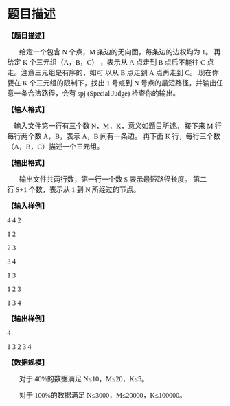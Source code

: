 # 题目描述


<p>
<span style="color:#000000;font-weight:bold;font-size:12.0000pt;font-family:&#39;宋体&#39;;">【</span><span style="color:#000000;font-weight:bold;font-size:12.0000pt;font-family:&#39;宋体&#39;;">题目描述</span><span style="color:#000000;font-weight:bold;font-size:12.0000pt;font-family:&#39;宋体&#39;;">】</span><span style="color:#000000;font-weight:bold;font-size:12.0000pt;font-family:&#39;宋体&#39;;"></span> 
</p>
<p style="text-indent:21.0000pt;">
<span style="font-size:12.0000pt;font-family:&#39;宋体&#39;;">给定一个包含</span><span style="font-size:12.0000pt;font-family:&#39;Times New Roman&#39;;"> N </span><span style="font-size:12.0000pt;font-family:&#39;宋体&#39;;">个点，</span><span style="font-size:12.0000pt;font-family:&#39;Times New Roman&#39;;">M </span><span style="font-size:12.0000pt;font-family:&#39;宋体&#39;;">条边的无向图，每条边的边权均为</span><span style="font-size:12.0000pt;font-family:&#39;Times New Roman&#39;;"> 1</span><span style="font-size:12.0000pt;font-family:&#39;宋体&#39;;">。</span><span style="font-size:12.0000pt;font-family:&#39;Times New Roman&#39;;"> </span><span style="font-size:12.0000pt;font-family:&#39;宋体&#39;;">再给定</span><span style="font-size:12.0000pt;font-family:&#39;Times New Roman&#39;;"> K </span><span style="font-size:12.0000pt;font-family:&#39;宋体&#39;;">个三元组（</span><span style="font-size:12.0000pt;font-family:&#39;Times New Roman&#39;;">A</span><span style="font-size:12.0000pt;font-family:&#39;宋体&#39;;">，</span><span style="font-size:12.0000pt;font-family:&#39;Times New Roman&#39;;">B</span><span style="font-size:12.0000pt;font-family:&#39;宋体&#39;;">，</span><span style="font-size:12.0000pt;font-family:&#39;Times New Roman&#39;;">C</span><span style="font-size:12.0000pt;font-family:&#39;宋体&#39;;">）</span><span style="font-size:12.0000pt;font-family:&#39;Times New Roman&#39;;"> </span><span style="font-size:12.0000pt;font-family:&#39;宋体&#39;;">，表示从</span><span style="font-size:12.0000pt;font-family:&#39;Times New Roman&#39;;"> A </span><span style="font-size:12.0000pt;font-family:&#39;宋体&#39;;">点走到</span><span style="font-size:12.0000pt;font-family:&#39;Times New Roman&#39;;"> B </span><span style="font-size:12.0000pt;font-family:&#39;宋体&#39;;">点后不能往</span><span style="font-size:12.0000pt;font-family:&#39;Times New Roman&#39;;"> C </span><span style="font-size:12.0000pt;font-family:&#39;宋体&#39;;">点走。注意三元组是有序的，如可</span><span style="font-size:12.0000pt;font-family:&#39;Times New Roman&#39;;"> </span><span style="font-size:12.0000pt;font-family:&#39;宋体&#39;;">以从</span><span style="font-size:12.0000pt;font-family:&#39;Times New Roman&#39;;"> B </span><span style="font-size:12.0000pt;font-family:&#39;宋体&#39;;">点走到</span><span style="font-size:12.0000pt;font-family:&#39;Times New Roman&#39;;"> A </span><span style="font-size:12.0000pt;font-family:&#39;宋体&#39;;">点再走到</span><span style="font-size:12.0000pt;font-family:&#39;Times New Roman&#39;;"> C</span><span style="font-size:12.0000pt;font-family:&#39;宋体&#39;;">。</span><span style="font-size:12.0000pt;font-family:&#39;Times New Roman&#39;;"> </span><span style="font-size:12.0000pt;font-family:&#39;宋体&#39;;">现在你要在</span><span style="font-size:12.0000pt;font-family:&#39;Times New Roman&#39;;"> K </span><span style="font-size:12.0000pt;font-family:&#39;宋体&#39;;">个三元组的限制下，找出</span><span style="font-size:12.0000pt;font-family:&#39;Times New Roman&#39;;"> 1 </span><span style="font-size:12.0000pt;font-family:&#39;宋体&#39;;">号点到</span><span style="font-size:12.0000pt;font-family:&#39;Times New Roman&#39;;"> N </span><span style="font-size:12.0000pt;font-family:&#39;宋体&#39;;">号点的最短路径，并输出任意一条合法路径，会有</span><span style="font-size:12.0000pt;font-family:&#39;Times New Roman&#39;;"> spj (Special Judge) </span><span style="font-size:12.0000pt;font-family:&#39;宋体&#39;;">检查你的输出。</span> 
</p>
<p>
<span style="color:#000000;font-weight:bold;font-size:12.0000pt;font-family:&#39;宋体&#39;;">【输人格式】</span><span style="color:#000000;font-weight:bold;font-size:12.0000pt;font-family:&#39;宋体&#39;;"></span> 
</p>
<p>
<span style="color:#000000;font-size:12.0000pt;font-family:&#39;宋体&#39;;">    </span><span style="font-size:12.0000pt;font-family:&#39;宋体&#39;;">输入文件第一行有三个数</span><span style="font-size:12.0000pt;font-family:&#39;Times New Roman&#39;;"> N</span><span style="font-size:12.0000pt;font-family:&#39;宋体&#39;;">，</span><span style="font-size:12.0000pt;font-family:&#39;Times New Roman&#39;;">M</span><span style="font-size:12.0000pt;font-family:&#39;宋体&#39;;">，</span><span style="font-size:12.0000pt;font-family:&#39;Times New Roman&#39;;">K</span><span style="font-size:12.0000pt;font-family:&#39;宋体&#39;;">，意义如题目所述。</span><span style="font-size:12.0000pt;font-family:&#39;Times New Roman&#39;;"> </span><span style="font-size:12.0000pt;font-family:&#39;宋体&#39;;">接下来</span><span style="font-size:12.0000pt;font-family:&#39;Times New Roman&#39;;"> M </span><span style="font-size:12.0000pt;font-family:&#39;宋体&#39;;">行每行两个数</span><span style="font-size:12.0000pt;font-family:&#39;Times New Roman&#39;;"> A</span><span style="font-size:12.0000pt;font-family:&#39;宋体&#39;;">，</span><span style="font-size:12.0000pt;font-family:&#39;Times New Roman&#39;;">B</span><span style="font-size:12.0000pt;font-family:&#39;宋体&#39;;">，表示</span><span style="font-size:12.0000pt;font-family:&#39;Times New Roman&#39;;"> A</span><span style="font-size:12.0000pt;font-family:&#39;宋体&#39;;">，</span><span style="font-size:12.0000pt;font-family:&#39;Times New Roman&#39;;">B </span><span style="font-size:12.0000pt;font-family:&#39;宋体&#39;;">间有一条边。</span><span style="font-size:12.0000pt;font-family:&#39;Times New Roman&#39;;"> </span><span style="font-size:12.0000pt;font-family:&#39;宋体&#39;;">再下面</span><span style="font-size:12.0000pt;font-family:&#39;Times New Roman&#39;;"> K </span><span style="font-size:12.0000pt;font-family:&#39;宋体&#39;;">行，每行三个数（</span><span style="font-size:12.0000pt;font-family:&#39;Times New Roman&#39;;">A</span><span style="font-size:12.0000pt;font-family:&#39;宋体&#39;;">，</span><span style="font-size:12.0000pt;font-family:&#39;Times New Roman&#39;;">B</span><span style="font-size:12.0000pt;font-family:&#39;宋体&#39;;">，</span><span style="font-size:12.0000pt;font-family:&#39;Times New Roman&#39;;">C</span><span style="font-size:12.0000pt;font-family:&#39;宋体&#39;;">）描述一个三元组。</span><span style="color:#000000;font-size:12.0000pt;font-family:&#39;宋体&#39;;"></span> 
</p>
<p>
<span style="color:#000000;font-weight:bold;font-size:12.0000pt;font-family:&#39;宋体&#39;;">【输出格式】</span><span style="color:#000000;font-weight:bold;font-size:12.0000pt;font-family:&#39;宋体&#39;;"></span> 
</p>
<p style="text-indent:21.0000pt;">
<span style="font-size:12.0000pt;font-family:&#39;宋体&#39;;">输出文件共两行数，第一行一个数</span><span style="font-size:12.0000pt;font-family:&#39;Times New Roman&#39;;"> S </span><span style="font-size:12.0000pt;font-family:&#39;宋体&#39;;">表示最短路径长度。</span><span style="font-size:12.0000pt;font-family:&#39;Times New Roman&#39;;"> </span><span style="font-size:12.0000pt;font-family:&#39;宋体&#39;;">第二行</span><span style="font-size:12.0000pt;font-family:&#39;Times New Roman&#39;;"> S+1 </span><span style="font-size:12.0000pt;font-family:&#39;宋体&#39;;">个数，表示从</span><span style="font-size:12.0000pt;font-family:&#39;Times New Roman&#39;;"> 1 </span><span style="font-size:12.0000pt;font-family:&#39;宋体&#39;;">到</span><span style="font-size:12.0000pt;font-family:&#39;Times New Roman&#39;;"> N </span><span style="font-size:12.0000pt;font-family:&#39;宋体&#39;;">所经过的节点。</span><span style="color:#000000;font-size:12.0000pt;font-family:&#39;宋体&#39;;"></span> 
</p>
<p>
<span style="color:#000000;font-weight:bold;font-size:12.0000pt;font-family:&#39;宋体&#39;;">【输入样例】</span><span style="color:#000000;font-weight:bold;font-size:12.0000pt;font-family:&#39;宋体&#39;;"></span> 
</p>
<p>
<span style="font-size:12.0000pt;font-family:&#39;Times New Roman&#39;;">4 4 2 </span><span style="font-size:12.0000pt;font-family:&#39;Times New Roman&#39;;"></span> 
</p>
<p>
<span style="font-size:12.0000pt;font-family:&#39;Times New Roman&#39;;">1 2</span><span style="font-size:12.0000pt;font-family:&#39;Times New Roman&#39;;"></span> 
</p>
<p>
<span style="font-size:12.0000pt;font-family:&#39;Times New Roman&#39;;">2 3</span><span style="font-size:12.0000pt;font-family:&#39;Times New Roman&#39;;"></span> 
</p>
<p>
<span style="font-size:12.0000pt;font-family:&#39;Times New Roman&#39;;">3 4 </span><span style="font-size:12.0000pt;font-family:&#39;Times New Roman&#39;;"></span> 
</p>
<p>
<span style="font-size:12.0000pt;font-family:&#39;Times New Roman&#39;;">1 3 </span><span style="font-size:12.0000pt;font-family:&#39;Times New Roman&#39;;"></span> 
</p>
<p>
<span style="font-size:12.0000pt;font-family:&#39;Times New Roman&#39;;">1 2 3 </span><span style="font-size:12.0000pt;font-family:&#39;Times New Roman&#39;;"></span> 
</p>
<p>
<span style="font-size:12.0000pt;font-family:&#39;Times New Roman&#39;;">1 3 4</span><span style="color:#000000;font-size:12.0000pt;font-family:&#39;宋体&#39;;"></span> 
</p>
<p>
<span style="color:#000000;font-weight:bold;font-size:12.0000pt;font-family:&#39;宋体&#39;;">【输出样例】</span><span style="color:#000000;font-weight:bold;font-size:12.0000pt;font-family:&#39;宋体&#39;;"></span> 
</p>
<p>
<span style="font-size:12.0000pt;font-family:&#39;Times New Roman&#39;;">4</span><span style="font-size:12.0000pt;font-family:&#39;Times New Roman&#39;;"></span> 
</p>
<p>
<span style="font-size:12.0000pt;font-family:&#39;Times New Roman&#39;;">1 3 2 3 4</span><span style="color:#000000;font-size:12.0000pt;font-family:&#39;宋体&#39;;"></span> 
</p>
<p>
<span style="color:#000000;font-weight:bold;font-size:12.0000pt;font-family:&#39;宋体&#39;;">【</span><span style="color:#000000;font-weight:bold;font-size:12.0000pt;font-family:&#39;宋体&#39;;">数据规模</span><span style="color:#000000;font-weight:bold;font-size:12.0000pt;font-family:&#39;宋体&#39;;">】</span><span style="color:#000000;font-weight:bold;font-size:12.0000pt;font-family:&#39;宋体&#39;;"></span> 
</p>
<p style="text-indent:21.0000pt;">
<span style="font-size:12.0000pt;font-family:&#39;宋体&#39;;">对于</span><span style="font-size:12.0000pt;font-family:&#39;Times New Roman&#39;;"> 40%</span><span style="font-size:12.0000pt;font-family:&#39;宋体&#39;;">的数据满足</span><span style="font-size:12.0000pt;font-family:&#39;Times New Roman&#39;;"> N</span><span style="font-size:12.0000pt;font-family:&#39;宋体&#39;;">≤</span><span style="font-size:12.0000pt;font-family:&#39;Times New Roman&#39;;">10</span><span style="font-size:12.0000pt;font-family:&#39;宋体&#39;;">，</span><span style="font-size:12.0000pt;font-family:&#39;Times New Roman&#39;;">M</span><span style="font-size:12.0000pt;font-family:&#39;宋体&#39;;">≤</span><span style="font-size:12.0000pt;font-family:&#39;Times New Roman&#39;;">20</span><span style="font-size:12.0000pt;font-family:&#39;宋体&#39;;">，</span><span style="font-size:12.0000pt;font-family:&#39;Times New Roman&#39;;">K</span><span style="font-size:12.0000pt;font-family:&#39;宋体&#39;;">≤</span><span style="font-size:12.0000pt;font-family:&#39;Times New Roman&#39;;">5</span><span style="font-size:12.0000pt;font-family:&#39;宋体&#39;;">。</span><span style="font-size:12.0000pt;font-family:&#39;Times New Roman&#39;;"> </span><span style="font-size:12.0000pt;font-family:&#39;Times New Roman&#39;;"></span> 
</p>
<p style="text-indent:21.0000pt;">
<span style="font-size:12.0000pt;font-family:&#39;宋体&#39;;">对于</span><span style="font-size:12.0000pt;font-family:&#39;Times New Roman&#39;;"> 100%</span><span style="font-size:12.0000pt;font-family:&#39;宋体&#39;;">的数据满足</span><span style="font-size:12.0000pt;font-family:&#39;Times New Roman&#39;;"> N</span><span style="font-size:12.0000pt;font-family:&#39;宋体&#39;;">≤</span><span style="font-size:12.0000pt;font-family:&#39;Times New Roman&#39;;">3000</span><span style="font-size:12.0000pt;font-family:&#39;宋体&#39;;">，</span><span style="font-size:12.0000pt;font-family:&#39;Times New Roman&#39;;">M</span><span style="font-size:12.0000pt;font-family:&#39;宋体&#39;;">≤</span><span style="font-size:12.0000pt;font-family:&#39;Times New Roman&#39;;">20000</span><span style="font-size:12.0000pt;font-family:&#39;宋体&#39;;">，</span><span style="font-size:12.0000pt;font-family:&#39;Times New Roman&#39;;">K</span><span style="font-size:12.0000pt;font-family:&#39;宋体&#39;;">≤</span><span style="font-size:12.0000pt;font-family:&#39;Times New Roman&#39;;">100000</span><span style="font-size:12.0000pt;font-family:&#39;宋体&#39;;">。</span><span style="font-size:12.0000pt;font-family:&#39;Times New Roman&#39;;"></span> 
</p>
